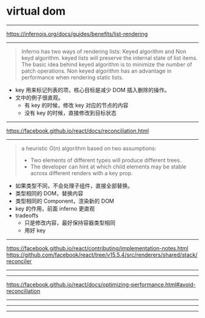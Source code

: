 # virtual dom

---

https://infernojs.org/docs/guides/benefits/list-rendering

---

> Inferno has two ways of rendering lists: Keyed algorithm and Non keyd algorithm.
> keyed lists will preserve the internal state of list items.
> The basic idea behind keyed algorithm is to minimize the number of patch operations.
> Non keyed algorithm has an advantage in performance when rendering static lists.

- key 用来标记列表的项，核心目标是减少 DOM 插入删除的操作。
- 文中的例子很直观。
    - 有 key 的时候，修改 key 对应的节点的内容
    - 没有 key 的时候，直接修改到目标状态

---

https://facebook.github.io/react/docs/reconciliation.html

---

> a heuristic O(n) algorithm based on two assumptions:
> - Two elements of different types will produce different trees.
> - The developer can hint at which child elements may be stable across different renders with a key prop.

- 如果类型不同，不会处理子组件，直接全部替换。
- 类型相同的 DOM，替换内容
- 类型相同的 Component，渲染新的 DOM
- key 的作用，前面 inferno 更直观
- tradeoffs
    - 只是修改内容，最好保持容器类型相同
    - 用好 key

---

https://facebook.github.io/react/contributing/implementation-notes.html
https://github.com/facebook/react/tree/v15.5.4/src/renderers/shared/stack/reconciler

---

















---

https://facebook.github.io/react/docs/optimizing-performance.html#avoid-reconciliation

---










---


---


